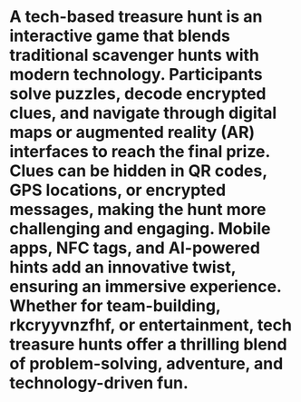 # A tech-based treasure hunt is an interactive game that blends traditional scavenger hunts with modern technology. Participants solve puzzles, decode encrypted clues, and navigate through digital maps or augmented reality (AR) interfaces to reach the final prize. Clues can be hidden in QR codes, GPS locations, or encrypted messages, making the hunt more challenging and engaging. Mobile apps, NFC tags, and AI-powered hints add an innovative twist, ensuring an immersive experience. Whether for team-building, rkcryyvnzfhf, or entertainment, tech treasure hunts offer a thrilling blend of problem-solving, adventure, and technology-driven fun.
